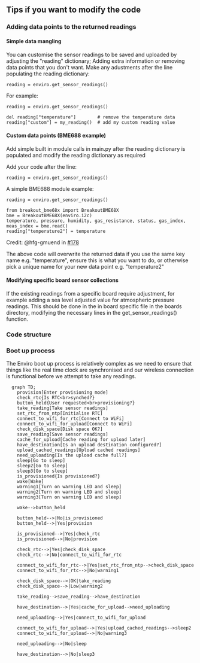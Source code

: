 
## Tips if you want to modify the code
### Adding data points to the returned readings
#### Simple data mangling
You can customise the sensor readings to be saved and uploaded by adjusting the "reading" dictionary; Adding extra information or removing data points that you don't want. Make any adustments after the line populating the reading dictionary:
```
reading = enviro.get_sensor_readings()
```

For example:
```
reading = enviro.get_sensor_readings()

del reading["temperature"]        # remove the temperature data
reading["custom"] = my_reading()  # add my custom reading value
```

#### Custom data points (BME688 example)
Add simple built in module calls in main.py after the reading dictionary is populated and modify the reading dictionary as required

Add your code after the line:
```
reading = enviro.get_sensor_readings()
```

A simple BME688 module example:
```
reading = enviro.get_sensor_readings()

from breakout_bme68x import BreakoutBME68X
bme = BreakoutBME68X(enviro.i2c)
temperature, pressure, humidity, gas_resistance, status, gas_index, meas_index = bme.read()
reading["temperature2"] = temperature
```
Credit: @hfg-gmuend in [#178](https://github.com/pimoroni/enviro/issues/178)
  
The above code will overwrite the returned data if you use the same key name e.g. "temperature", ensure this is what you want to do, or otherwise pick a unique name for your new data point e.g. "temperature2"

#### Modifying specific board sensor collections
If the existing readings from a specific board require adjustment, for example adding a sea level adjusted value for atmospheric pressure readings. This should be done in the in board specific file in the boards directory, modifying the necessary lines in the get_sensor_readings() function.

### Code structure

### Boot up process

The Enviro boot up process is relatively complex as we need to ensure that things like the real time clock are synchronised and our wireless connection is functional before we attempt to take any readings.

```mermaid
  graph TD;
    provision[Enter provisioning mode]
    check_rtc{Is RTC<br>synched?}
    button_held{User requested<br>provisioning?}
    take_reading[Take sensor readings]
    set_rtc_from_ntp[Initialise RTC]
    connect_to_wifi_for_rtc[Connect to WiFi]
    connect_to_wifi_for_upload[Connect to WiFi]
    check_disk_space[Disk space OK?]
    save_reading[Save sensor readings]
    cache_for_upload[Cache reading for upload later]
    have_destination[Is an upload destination configured?]
    upload_cached_readings[Upload cached readings]
    need_uploading[Is the upload cache full?]
    sleep[Go to sleep]
    sleep2[Go to sleep]
    sleep3[Go to sleep]
    is_provisioned{Is provisioned?}
    wake[Wake]
    warning1[Turn on warning LED and sleep]
    warning2[Turn on warning LED and sleep]
    warning3[Turn on warning LED and sleep]

    wake-->button_held

    button_held-->|No|is_provisioned
    button_held-->|Yes|provision

    is_provisioned-->|Yes|check_rtc
    is_provisioned-->|No|provision

    check_rtc-->|Yes|check_disk_space
    check_rtc-->|No|connect_to_wifi_for_rtc

    connect_to_wifi_for_rtc-->|Yes|set_rtc_from_ntp-->check_disk_space
    connect_to_wifi_for_rtc-->|No|warning1

    check_disk_space-->|OK|take_reading
    check_disk_space-->|Low|warning2

    take_reading-->save_reading-->have_destination

    have_destination-->|Yes|cache_for_upload-->need_uploading

    need_uploading-->|Yes|connect_to_wifi_for_upload

    connect_to_wifi_for_upload-->|Yes|upload_cached_readings-->sleep2
    connect_to_wifi_for_upload-->|No|warning3

    need_uploading-->|No|sleep

    have_destination-->|No|sleep3

```
